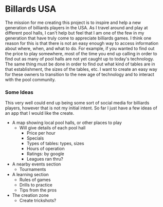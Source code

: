# Billards USA 

The mission for me creating this project is to inspire and help a new generation of billiards players in the USA. As I travel around and play at different pool halls, I can't help but feel that I am one of the few in my generation that have truly come to appreciate billiards games. I think one reason for this is that there is not an easy enough way to access information about where, when, and what to do. For example, if you wanted to find out the price to play somewhere, most of the time you end up calling in order to find out as many of pool halls are not yet caught up to today's technology. The same thing must be done in order to find out what kind of tables are in that establishment, the sizes of the tables, etc. I want to create an easy way for these owners to transition to the new age of technology and to interact with the pool community.

### Some Ideas

This very well could end up being some sort of social media for billiards players, however that is not my initial intent. So far I just have a few ideas of an app that I would like the create.

- A map showing local pool halls, or other places to play
  - Will give details of each pool hall
    - Price per hour
    - Specials
    - Types of tables: types, sizes
    - Hours of operation
    - Ratings: by google
    - Leagues ran thru?
- A nearby events section
  - Tournaments
- A learning section
  - Rules of games
  - Drills to practice
  - Tips from the pros
- The creation zone
  - Create trickshots?
